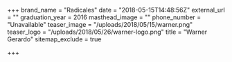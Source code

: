+++
brand_name = "Radicales"
date = "2018-05-15T14:48:56Z"
external_url = ""
graduation_year = 2016
masthead_image = ""
phone_number = "Unavailable"
teaser_image = "/uploads/2018/05/15/warner.png"
teaser_logo = "/uploads/2018/05/26/warner-logo.png"
title = "Warner Gerardo"
sitemap_exclude = true

+++
